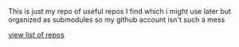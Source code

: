 This is just my repo of useful repos I find which i might use later but organized as submodules so my github account isn't such a mess

[view list of repos](.gitmodules)